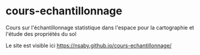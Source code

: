 # cours-echantillonnage
Cours sur l'échantillonnage statistique dans l'espace pour la cartographie et l'étude des propriétés du sol

Le site est visible ici 
https://nsaby.github.io/cours-echantillonnage/
